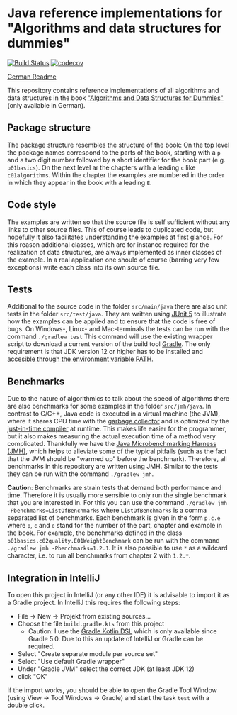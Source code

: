 # Java reference implementations for "Algorithms and data structures for dummies"

[![Build Status](https://travis-ci.com/CSchoel/ad-dummies-java.svg?branch=master)](https://travis-ci.com/CSchoel/ad-dummies-java)
[![codecov](https://codecov.io/gh/CSchoel/ad-dummies-java/branch/master/graph/badge.svg)](https://codecov.io/gh/CSchoel/ad-dummies-java)

[German Readme](README.md)

This repository contains reference implementations of all algorithms and data structures in the book ["Algorithms and Data Structures for Dummies"](https://www.wiley-vch.de/de/fachgebiete/computer-und-informatik/algorithmen-und-datenstrukturen-fuer-dummies-978-3-527-71432-2) (only available in German).

## Package structure

The package structure resembles the structure of the book: On the top level the package names correspond to the parts of the book, starting with a `p` and a two digit number followed by a short identifier for the book part (e.g. `p01basics`).
On the next level ar the chapters with a leading `c` like `c01algorithms`.
Within the chapter the examples are numbered in the order in which they appear in the book with a leading `E`.

## Code style

The examples are written so that the source file is self sufficient without any links to other source files.
This of course leads to duplicated code, but hopefully it also facilitates understanding the examples at first glance.
For this reason additional classes, which are for instance required for the realization of data structures, are always implemented as inner classes of the example.
In a real application one should of course (barring very few exceptions) write each class into its own source file.

## Tests

Additional to the source code in the folder `src/main/java` there are also unit tests in the folder `src/test/java`.
They are written using [JUnit 5](https://junit.org/junit5/) to illustrate how the examples can be applied and to ensure that the code is free of bugs.
On Windows-, Linux- and Mac-terminals the tests can be run with the command `./gradlew test`
This command will use the existing wrapper script to download a current version of the build tool [Gradle](https://gradle.org/).
The only requirement is that JDK version 12 or higher has to be installed and [accesible through the environment variable PATH](https://docs.oracle.com/javase/tutorial/essential/environment/paths.html).

## Benchmarks

Due to the nature of algorithmics to talk about the speed of algorithms there are also benchmarks for some examples in the folder `src/jmh/java`.
In contrast to C/C++, Java code is executed in a virtual machine (the JVM), where it shares CPU time with the [garbage collector](https://www.oracle.com/webfolder/technetwork/tutorials/obe/java/gc01/index.html) and is optimized by the [just-in-time compiler](https://www.oracle.com/technetwork/articles/java/architect-evans-pt1-2266278.html) at runtime.
This makes life easier for the programmer, but it also makes measuring the actual execution time of a method very complicated.
Thankfully we have the [Java Microbenchmarking Harness (JMH)](https://openjdk.java.net/projects/code-tools/jmh/), which helps to alleviate some of the typical pitfalls (such as the fact that the JVM should be "warmed up" before the benchmark).
Therefore, all benchmarks in this repository are written using JMH.
Similar to the tests they can be run with the command `./gradlew jmh`.

**Caution**: Benchmarks are strain tests that demand both performance and time.
Therefore it is usually more sensible to only run the single benchmark that you are interested in.
For this you can use the command `./gradlew jmh -Pbenchmarks=ListOfBenchmarks` where `ListOfBenchmarks` is a comma separated list of benchmarks.
Each benchmark is given in the form `p.c.e` where `p`, `c` and `e` stand for the number of the part, chapter and example in the book.
For example, the benchmarks defined in the class `p01basics.c02quality.E01WeightBenchmark` can be run with the command `./gradlew jmh -Pbenchmarks=1.2.1`.
It is also possible to use `*` as a wildcard character, i.e. to run all benchmarks from chapter 2 with `1.2.*`.

## Integration in IntelliJ

To open this project in IntelliJ (or any other IDE) it is advisable to import it as a Gradle project.
In IntelliJ this requires the following steps:

* File → New → Projekt from existing sources...
* Choose the file `build.gradle.kts` from this project
    * Caution: I use the [Gradle Kotlin DSL](https://docs.gradle.org/current/userguide/kotlin_dsl.html) which is only available since Gradle 5.0.
        Due to this an update of IntelliJ or Gradle can be required.
* Select "Create separate module per source set"
* Select "Use default Gradle wrapper"
* Under "Gradle JVM" select the correct JDK (at least JDK 12)
* click "OK"

If the import works, you should be able to open the Gradle Tool Window (using View → Tool Windows → Gradle) and start the task `test` with a double click.